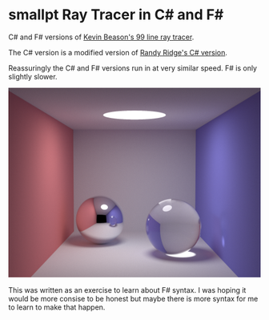 # smallpt Ray Tracer in C# and F#

C# and F# versions of [Kevin Beason's 99 line ray tracer](http://www.kevinbeason.com/smallpt/).

The C# version is a modified version of [Randy Ridge's C# version](https://github.com/randyridge/smallpt-csharp).

Reassuringly the C# and F# versions run in at very similar speed. F# is only slightly slower.

![](https://github.com/Arlorean/smallpt/raw/master/result_25k.png)

This was written as an exercise to learn about F# syntax. I was hoping it would be more consise to be honest but maybe there is more syntax for me to learn to make that happen.
